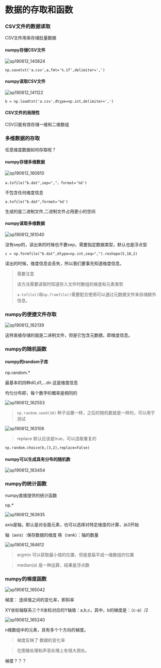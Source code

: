 



# 数据的存取和函数

### CSV文件的数据读取

CSV文件用来存储批量数据

#### numpy存储CSV文件

![sp190612_140824](./images/sp190612_140824.png)

`np.savetxt('a.csv',a,fmt='%.1f',delimiter=',')`

#### numpy读取CSV文件

![sp190612_141122](./images/sp190612_141122.png)

`b = np.loadtxt('a.csv',dtype=np.int,delimiter=',')`

#### CSV文件的局限性

CSV只能有效存储一维和二维数组



### 多维数据的存取

任意维度数据如何存取呢？

#### numpy存储多维数据

![sp190612_160810](./images/sp190612_160810.png)

`a.tofile("b.dat",sep=","，format='%d')`

不包含任何维度信息

`a.tofile("b.dat",format='%d')`

生成的是二进制文件,二进制文件占用更小的空间



#### numpy读取多维数据
![sp190612_161040](./images/sp190612_161040.png)

没有sep的，读出来的时候也不要sep，需要指定数据类型，默认也是浮点型

`c = np.formfile("b.dat",dtype=np.int,seq=",").reshape(5,10,2)`

读出的时候，维度信息会丢失，所以我们要事先知道维度信息。

> 需要注意
>
> 该方法需要读取时知道存入文件时数组的维度和元素类型
>
> `a.tofile()`和`np.fromfile()`需要配合使用可以通过元数据文件来存储额外信息。



### numpy的便捷文件存取

![sp190612_162139](./images/sp190612_162139.png)

这样直接存储的就是二进制文件，但是它包含元数据，即维度信息。



### numpy的随机函数

#### numpy的random子库

np.random.*

最基本的四种d0,d1,...dn 这是维度信息

均匀分布即，每个数字的概率是相同的

![sp190612_162553](./images/sp190612_162553.png)

> `np.random.seed(10)` 种子设置一样，之后的随机数就是一样的，可以用于测试

![sp190612_163106](./images/sp190612_163106.png)

> replace 默认应该是true，可以选取重复的

`np.random.choice(b,(3,2),replace=False)`



#### numpy可以生成具有分布的随机数

![sp190612_163454](./images/sp190612_163454.png)



### numpy的统计函数

numpy直接提供的统计函数

np.*

![sp190612_163935](./images/sp190612_163935.png)

axis是轴，默认是对全面元素，也可以选择对特定维度的计算，从0开始

轴（axis）:保存数据的维度
秩（rank）：轴的数量

![sp190612_164612](./images/sp190612_164612.png)

> argmin 可以获取最小值的位置，但是是扁平成一维数组的位置

> median(a) 是一种运算，结果是浮点数



### numpy的梯度函数

![sp190612_165042](./images/sp190612_165042.png)

梯度： 连续值之间的变化率，即斜率

XY坐标轴联系三个X坐标对应的Y轴值：a,b,c，其中，b的梯度是：（c-a）/2

![sp190612_165240](./images/sp190612_165240.png)

n维数组中的元素，具有多个个方向的梯度。

> 梯度反映了 数据的变化率

> 在图像处理和声音处理上有很大用处。



梯度？？？